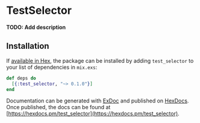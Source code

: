 # TestSelector

**TODO: Add description**

## Installation

If [available in Hex](https://hex.pm/docs/publish), the package can be installed
by adding `test_selector` to your list of dependencies in `mix.exs`:

```elixir
def deps do
  [{:test_selector, "~> 0.1.0"}]
end
```

Documentation can be generated with [ExDoc](https://github.com/elixir-lang/ex_doc)
and published on [HexDocs](https://hexdocs.pm). Once published, the docs can
be found at [https://hexdocs.pm/test_selector](https://hexdocs.pm/test_selector).

